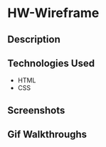 # HW-Wireframe

## Description
### 

## Technologies Used
* HTML
* CSS

## Screenshots

## Gif Walkthroughs